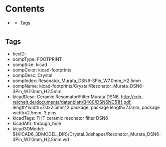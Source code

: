 



Contents
========

* [](#)
	* [Tags](#tags)

# 

## Tags

- hexID: 
- oompType: FOOTPRINT
- oompSize: kicad
- oompColor: kicad-footprints
- oompDesc: Crystal
- oompIndex: Resonator_Murata_DSN6-3Pin_W7.0mm_H2.5mm
- oompName: kicad-footprints/Crystal/Resonator_Murata_DSN6-3Pin_W7.0mm_H2.5mm
- kicadDesc: Ceramic Resomator/Filter Murata DSN6, http://cdn-reichelt.de/documents/datenblatt/B400/DSN6NC51H.pdf, length*width=7.0x2.5mm^2 package, package length=7.0mm, package width=2.5mm, 3 pins
- kicadTags: THT ceramic resonator filter DSN6
- kicadAttr: through_hole
- kicad3DModel: ${KICAD6_3DMODEL_DIR}/Crystal.3dshapes/Resonator_Murata_DSN6-3Pin_W7.0mm_H2.5mm.wrl
